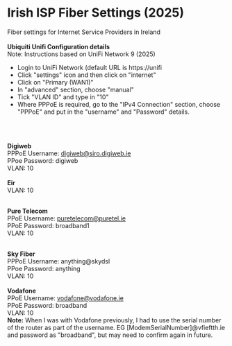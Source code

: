 # Irish ISP Fiber Settings (2025)
Fiber settings for Internet Service Providers in Ireland<br/>
<br/>
**Ubiquiti Unifi Configuration details**<br/> 
Note: Instructions based on UniFi Network 9 (2025)
* Login to UniFi Network (default URL is https://unifi<br/> 
* Click "settings" icon and then click on "internet"<br/>
* Click on "Primary (WAN1)"<br/>
* In "advanced" section, choose "manual"<br/>
* Tick "VLAN ID" and type in "10"<br/>
* Where PPPoE is required, go to the "IPv4 Connection" section, choose "PPPoE" and put in the "username" and "Password" details.<br/>
<br/>
<br/>

**Digiweb** <br/>
PPPoE Username: digiweb@siro.digiweb.ie<br/>
PPoe Password: digiweb<br/>
VLAN: 10<br/>
<br/>
**Eir** <br/>
VLAN: 10<br/>
<br/>

**Pure Telecom** <br/>
PPoE Username: puretelecom@puretel.ie<br/>
PPoE Password: broadband1<br/>
VLAN: 10<br/>
<br/>


**Sky Fiber** <br/>
PPPoE Username: anything@skydsl<br/>
PPoe Password: anything<br/>
VLAN: 10<br/>
<br/>
**Vodafone** <br/>
PPoE Username: vodafone@vodafone.ie<br/>
PPoE Password: broadband<br/>
VLAN: 10<br/>
**Note:** When I was with Vodafone previously, I had to use the serial number of the router as part of the username. EG  [ModemSerialNumber]@vfieftth.ie and password as "broadband", but may need to confirm again in future.
<br/>



